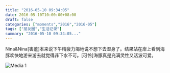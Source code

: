 ```yaml
---
title: "2016-05-10 09:34:05"
date: 2016-05-10T10:00:00+08:00
draft: false
categories: ["moments","2016","2016-05"]
tags: ["朋友圈","生活记录"]
summary: "2016-05-10 09:34:05..."
---
```


Nina&Nina[害羞]本来说下午精疲力竭地说不想下去湿身了。结果站在岸上看到海豚欢快地游来游去就觉得非下水不可。[可怜]海豚真是充满灵性又活波可爱。

![Media 1](/Moments/photos/2016-05-10/201605100934050.jpg)

